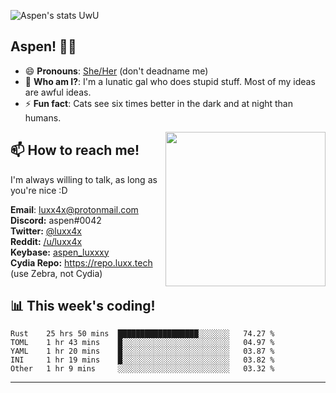 ![Aspen's stats UwU](https://github-readme-stats.vercel.app/api?username=luxxxxy&show_icons=true&theme=onedark)

## Aspen! 🏳️‍⚧️

 - 😄 **Pronouns**: [She/Her](https://www.mypronouns.org/she-her) (don't deadname me)
 - 👩 **Who am I?**: I'm a lunatic gal who does stupid stuff. Most of my ideas are awful ideas.  
 - ⚡ **Fun fact**: <!--START_SECTION:catfact-->Cats see six times better in the dark and at night than humans.<!--END_SECTION:catfact-->
 
<img align="right" src="https://raw.githubusercontent.com/luxxxxy/luxxxxy/master/crab.jpg" width="256px" height="247px" />  

## 📫 How to reach me!
I'm always willing to talk, as long as you're nice :D

**Email**: luxx4x@protonmail.com  
**Discord:** aspen#0042  
**Twitter:** [@luxx4x](https://twitter.com/luxx4x)  
**Reddit:** [/u/luxx4x](https://reddit.com/user/luxx4x/)  
**Keybase:** [aspen_luxxxy](https://keybase.io/aspen_luxxxy)  
**Cydia Repo:** https://repo.luxx.tech (use Zebra, not Cydia)

## 📊 **This week's coding!**
<!--START_SECTION:waka-->
```text
Rust    25 hrs 50 mins  ██████████████████░░░░░░░   74.27 % 
TOML    1 hr 43 mins    █░░░░░░░░░░░░░░░░░░░░░░░░   04.97 % 
YAML    1 hr 20 mins    █░░░░░░░░░░░░░░░░░░░░░░░░   03.87 % 
INI     1 hr 19 mins    █░░░░░░░░░░░░░░░░░░░░░░░░   03.82 % 
Other   1 hr 9 mins     ░░░░░░░░░░░░░░░░░░░░░░░░░   03.32 %
```
<!--END_SECTION:waka-->

-------
